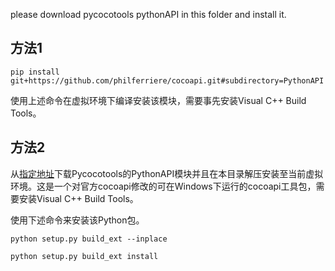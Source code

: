 please download pycocotools pythonAPI in this folder and install it.

## 方法1
`pip install git+https://github.com/philferriere/cocoapi.git#subdirectory=PythonAPI`

使用上述命令在虚拟环境下编译安装该模块，需要事先安装Visual C++ Build Tools。

## 方法2
从[指定地址](https://github.com/philferriere/cocoapi.g)下载Pycocotools的PythonAPI模块并且在本目录解压安装至当前虚拟环境。这是一个对官方cocoapi修改的可在Windows下运行的cocoapi工具包，需要安装Visual C++ Build Tools。

使用下述命令来安装该Python包。

`python setup.py build_ext --inplace`

`python setup.py build_ext install`